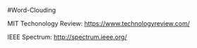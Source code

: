 #Word-Clouding

MIT Techonology Review: https://www.technologyreview.com/

IEEE Spectrum: http://spectrum.ieee.org/
